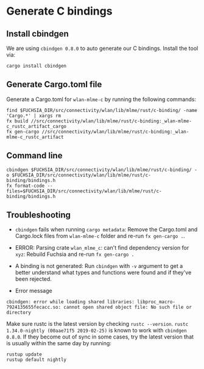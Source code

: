 # Generate C bindings

## Install cbindgen

We are using `cbindgen 0.8.0` to auto generate our C bindings.
Install the tool via:
```
cargo install cbindgen
```

## Generate Cargo.toml file

Generate a Cargo.toml for `wlan-mlme-c` by running the following commands:
```
find $FUCHSIA_DIR/src/connectivity/wlan/lib/mlme/rust/c-binding/ -name 'Cargo.*' | xargs rm
fx build //src/connectivity/wlan/lib/mlme/rust/c-binding:_wlan-mlme-c_rustc_artifact_cargo
fx gen-cargo //src/connectivity/wlan/lib/mlme/rust/c-binding:_wlan-mlme-c_rustc_artifact
```

## Command line

```
cbindgen $FUCHSIA_DIR/src/connectivity/wlan/lib/mlme/rust/c-binding/ -o $FUCHSIA_DIR/src/connectivity/wlan/lib/mlme/rust/c-binding/bindings.h
fx format-code --files=$FUCHSIA_DIR/src/connectivity/wlan/lib/mlme/rust/c-binding/bindings.h
```

## Troubleshooting

* `cbindgen` fails when running `cargo metadata`:
 Remove the Cargo.toml and Cargo.lock files from `wlan-mlme-c` folder and re-run `fx gen-cargo .`.

* ERROR: Parsing crate `wlan_mlme_c`: can't find dependency version for `xyz`:
Rebuild Fuchsia and re-run `fx gen-cargo .`

* A binding is not generated:
Run `cbindgen` with `-v` argument to get a better understand what types and functions were found and if they've been rejected.

* Error message
```
cbindgen: error while loading shared libraries: libproc_macro-7924135655fecacc.so: cannot open shared object file: No such file or directory
```
Make sure rustc is the latest version by checking `rustc --version`. `rustc 1.34.0-nightly (00aae71f5 2019-02-25)` is known to work with `cbindgen 0.8.0`. If they become out of sync in some cases, try the latest version that is usually within the same day by running:
```
rustup update
rustup default nightly
```
